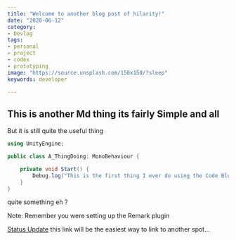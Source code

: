 ```yaml
---
title: "Welcome to another blog post of hilarity!"
date: "2020-06-12"
category: 
- Devlog
tags:
- personal
- project
- codex
- prototyping
image: "https://source.unsplash.com/150x150/?sleep"
keywords: developer

---
```


## This is another Md thing its fairly Simple and all

But it is still quite the useful thing

```cs
using UnityEngine;

public class A_ThingDoing: MonoBehaviour {

    private void Start() {
        Debug.log("This is the first thing I ever do using the Code Block");
    }
}

```

quite something eh ?

Note: Remember you were setting up the Remark plugin

[Status Update](/StatusUpdate_1) this link will be the easiest way to link to another spot...

